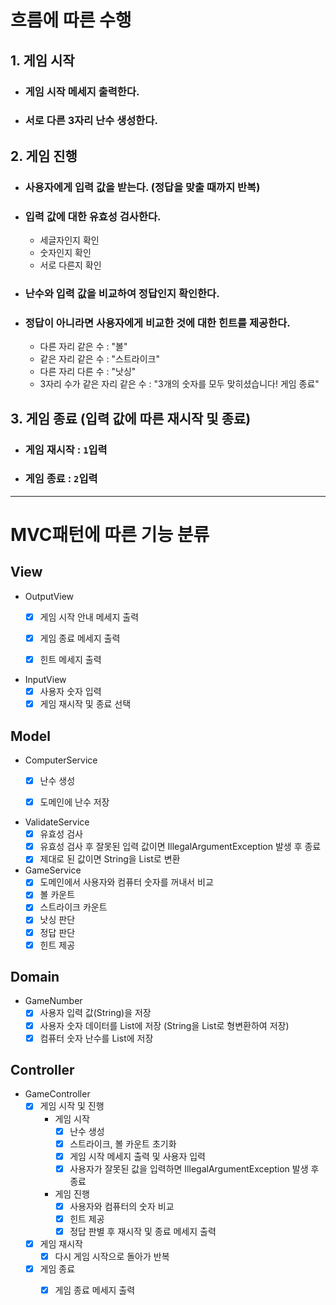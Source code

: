 # 흐름에 따른 수행

## 1. 게임 시작

- ### 게임 시작 메세지 출력한다.
- ### 서로 다른 3자리 난수 생성한다.

## 2. 게임 진행

- ### 사용자에게 입력 값을 받는다. (정답을 맞출 때까지 반복)
- ### 입력 값에 대한 유효성 검사한다.
    - 세글자인지 확인
    - 숫자인지 확인
    - 서로 다른지 확인
- ### 난수와 입력 값을 비교하여 정답인지 확인한다.
- ### 정답이 아니라면 사용자에게 비교한 것에 대한 힌트를 제공한다.
    - 다른 자리 같은 수 : "볼"
    - 같은 자리 같은 수 : "스트라이크"
    - 다른 자리 다른 수 : "낫싱"
    - 3자리 수가 같은 자리 같은 수 : "3개의 숫자를 모두 맞히셨습니다! 게임 종료"

## 3. 게임 종료 (입력 값에 따른 재시작 및 종료)

- ### 게임 재시작 : `1`입력
- ### 게임 종료 : `2`입력

<hr>

# MVC패턴에 따른 기능 분류

## View

- OutputView
    - [x] 게임 시작 안내 메세지 출력
    - [x] 게임 종료 메세지 출력
    - [x] 힌트 메세지 출력


- InputView
    - [x] 사용자 숫자 입력
    - [x] 게임 재시작 및 종료 선택

## Model

- ComputerService
    - [x] 난수 생성
    - [x] 도메인에 난수 저장


- ValidateService
    - [x] 유효성 검사
    - [x] 유효성 검사 후 잘못된 입력 값이면 IllegalArgumentException 발생 후
      종료
    - [x] 제대로 된 값이면 String을 List로 변환

- GameService
    - [x] 도메인에서 사용자와 컴퓨터 숫자를 꺼내서 비교
    - [x] 볼 카운트
    - [x] 스트라이크 카운트
    - [x] 낫싱 판단
    - [x] 정답 판단
    - [x] 힌트 제공

## Domain

- GameNumber
    - [x] 사용자 입력 값(String)을 저장
    - [x] 사용자 숫자 데이터를 List에 저장 (String을 List로 형변환하여 저장)
    - [x] 컴퓨터 숫자 난수를 List에 저장

## Controller

- GameController
    - [x] 게임 시작 및 진행
        - 게임 시작
            - [x] 난수 생성
            - [x] 스트라이크, 볼 카운트 초기화
            - [x] 게임 시작 메세지 출력 및 사용자 입력
            - [x] 사용자가 잘못된 값을 입력하면 IllegalArgumentException 발생 후
              종료
        - 게임 진행
            - [x] 사용자와 컴퓨터의 숫자 비교
            - [x] 힌트 제공
            - [x] 정답 판별 후 재시작 및 종료 메세지 출력
    - [x] 게임 재시작
        - [x] 다시 게임 시작으로 돌아가 반복
    - [x] 게임 종료
        - [x] 게임 종료 메세지 출력



